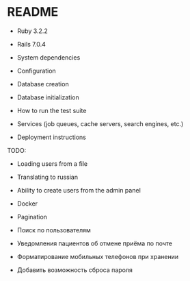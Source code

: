 # README

* Ruby 3.2.2

* Rails 7.0.4

* System dependencies

* Configuration

* Database creation

* Database initialization

* How to run the test suite

* Services (job queues, cache servers, search engines, etc.)

* Deployment instructions

TODO:

* Loading users from a file

* Translating to russian

* Ability to create users from the admin panel

* Docker

* Pagination

* Поиск по пользователям

* Уведомления пациентов об отмене приёма по почте

* Форматирование мобильных телефонов при хранении

* Добавить возможность сброса пароля